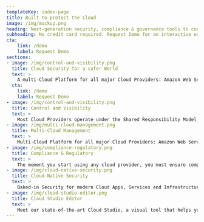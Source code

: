 ```yaml
---
templateKey: index-page
title: Built to protect the Cloud
image: /img/mockup.png
heading: Next-generation security, compliance & governance tools to continuously identify vulnerabilities, avoid data loss & protect cloud environments with automatic remediations.
subheading: No credit card required. Request Demo for an interactive experience!
cta: 
    link: /demo
    label: Request Demo
sections: 
- image: /img/control-and-visibility.png
  title: Cloud Security for a safer World
  text: >
    A multi-Cloud Platform for all major Cloud Providers: Amazon Web Services, Microsoft Azure, Google Cloud, Oracle Cloud and IBM Cloud. We handle Cloud Native Security (VMs, Network, Serverless, Databases, Apps), Vulnerability and Threat Management, Cloud Inventory, Cost reduction, Compliance and Secure Cloud Design.
  cta: 
    link: /demo
    label: Request Demo
- image: /img/control-and-visibility.png
  title: Control and Visibility
  text: >
    Most Cloud Providers operate under the Shared Responsibility Model, which puts you in charge of Security in the Cloud. You have the responsibility to protect your biggest asset: your data. Having a single dashboard to visualise and protect your multi-cloud infrastructure is the best way to tackle the advanced persistent threats targeting the Cloud.
- image: /img/multi-cloud-management.png
  title: Multi-Cloud Management
  text: >
    Multi-Cloud Platform for all major Cloud Providers: Amazon Web Services, Microsoft Azure, Google Cloud, Oracle Cloud and IBM Cloud. We handle Cloud Native Security (VMs, Network, Serverless, Databases, Apps), Vulnerability and Threat Management, Cloud Inventory, Cost reduction, Compliance and Secure Design.
- image: /img/compliance-regulatory.png
  title: Compliance & Regulatory
  text: >
    The moment you start using any cloud provider, you must ensure compliance with various regulations and certifications. Each industry is different and can fall under the incidence of sector-specific legislation such as HIPAA for health data in the US or NIST for organizations working with the US government or general standards like CIS or PCI-DSS for payments. Increasingly though, general data protection regulations such as the GDPR in Europe, CCPA in California, LGPD in Brazil etc. have made data protection mandatory by law, with hefty fines applied to those who do not comply with their requirements. We can help you with all of them by automating and generating Compliance Assessments for each of your cloud environments.
- image: /img/cloud-native-security.png
  title: Cloud-Native Security
  text: >
    Baked-in Security for modern Cloud Apps, Services and Infrastructures. Kubernetes, Docker images and containers, Terraform, Serverless, Cloud Resources… too many to even remember, let alone manage! We have you covered with a single, agentless tool, so that you don’t have to install and maintain anything. Cyscale Platform was born in the Cloud to protect the Cloud. Make Cyscale your Cloud Native Team today!
- image: /img/cloud-studio-editor.png
  title: Cloud Studio Editor
  text: >
    Meet our state-of-the-art Cloud Studio, a visual tool that helps you design and deploy your cloud infrastructures with security in mind while knowing the costs upfront and ensuring continuous regulatory compliance. No other product out there offers this functionality. Have a Secure Cloud, your way! Without code, scripts and months of cloud training and certifications.
---
```

